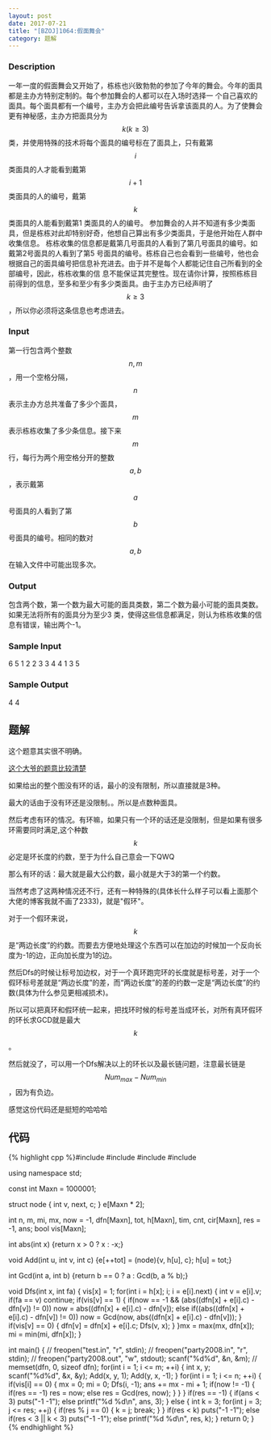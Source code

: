 ```yaml
---
layout: post
date: 2017-07-21
title: "[BZOJ]1064:假面舞会"
category: 题解
---
```

### Description
一年一度的假面舞会又开始了，栋栋也兴致勃勃的参加了今年的舞会。今年的面具都是主办方特别定制的。每个参加舞会的人都可以在入场时选择一 个自己喜欢的面具。每个面具都有一个编号，主办方会把此编号告诉拿该面具的人。为了使舞会更有神秘感，主办方把面具分为$$k(k≥3)$$类，并使用特殊的技术将每个面具的编号标在了面具上，只有戴第$$i$$类面具的人才能看到戴第$$i+1$$类面具的人的编号，戴第$$k$$类面具的人能看到戴第1 类面具的人的编号。 参加舞会的人并不知道有多少类面具，但是栋栋对此却特别好奇，他想自己算出有多少类面具，于是他开始在人群中收集信息。 栋栋收集的信息都是戴第几号面具的人看到了第几号面具的编号。如戴第2号面具的人看到了第5 号面具的编号。栋栋自己也会看到一些编号，他也会根据自己的面具编号把信息补充进去。由于并不是每个人都能记住自己所看到的全部编号，因此，栋栋收集的信 息不能保证其完整性。现在请你计算，按照栋栋目前得到的信息，至多和至少有多少类面具。由于主办方已经声明了$$k≥3$$，所以你必须将这条信息也考虑进去。
### Input
第一行包含两个整数$$n, m$$，用一个空格分隔，$$n$$ 表示主办方总共准备了多少个面具，$$m$$ 表示栋栋收集了多少条信息。接下来$$m$$ 行，每行为两个用空格分开的整数$$a, b$$，表示戴第$$a$$ 号面具的人看到了第$$b$$ 号面具的编号。相同的数对$$a, b$$ 在输入文件中可能出现多次。
### Output
包含两个数，第一个数为最大可能的面具类数，第二个数为最小可能的面具类数。如果无法将所有的面具分为至少3 类，使得这些信息都满足，则认为栋栋收集的信息有错误，输出两个-1。
### Sample Input
6 5
1 2
2 3
3 4
4 1
3 5
### Sample Output
4 4
## 题解
这个题意其实很不明确。

[这个大爷的题意比较清楚](http://blog.csdn.net/qpswwww/article/details/44044229)

如果给出的整个图没有环的话，最小的没有限制，所以直接就是3种。

最大的话由于没有环还是没限制。。所以是点数种面具。

然后考虑有环的情况。有环嘛，如果只有一个环的话还是没限制，但是如果有很多环需要同时满足,这个种数$$k$$必定是环长度的约数，至于为什么自己意会一下QWQ

那么有环的话：最大就是最大公约数，最小就是大于3的第一个约数。

当然考虑了这两种情况还不行，还有一种特殊的(具体长什么样子可以看上面那个大佬的博客我就不画了2333)，就是"假环"。

对于一个假环来说，$$k$$是“两边长度”的约数。而要去方便地处理这个东西可以在加边的时候加一个反向长度为-1的边，正向加长度为1的边。

然后Dfs的时候让标号加边权，对于一个真环跑完环的长度就是标号差，对于一个假环标号差就是“两边长度”的差，而“两边长度”的差的约数一定是“两边长度”的约数(具体为什么参见更相减损术)。

所以可以把真环和假环统一起来，把找环时候的标号差当成环长，对所有真环假环的环长求GCD就是最大$$k$$。

然后就没了，可以用一个Dfs解决以上的环长以及最长链问题，注意最长链是$$Num_{max} - Num_{min}$$，因为有负边。

感觉这份代码还是挺短的哈哈哈

## 代码
{% highlight cpp %}#include <cmath>
#include <cstdio>
#include <cstring>
#include <iostream>

using namespace std;

const int Maxn = 1000001;

struct node {
	int v, next, c;	
} e[Maxn * 2];

int n, m, mi, mx, now = -1, dfn[Maxn], tot, h[Maxn], tim, cnt, cir[Maxn], res = -1, ans;
bool vis[Maxn];

int abs(int x) {return x > 0 ? x : -x;}

void Add(int u, int v, int c) {e[++tot] = (node){v, h[u], c}; h[u] = tot;}

int Gcd(int a, int b) {return b == 0 ? a : Gcd(b, a % b);}

void Dfs(int x, int fa) {
	vis[x] = 1;
	for(int i = h[x]; i; i = e[i].next) {
		int v = e[i].v;
		if(fa == v) continue;
		if(vis[v] == 1) {
			if(now == -1 && (abs((dfn[x] + e[i].c) - dfn[v]) != 0)) now = abs((dfn[x] + e[i].c) - dfn[v]);
			else if((abs((dfn[x] + e[i].c) - dfn[v]) != 0)) now = Gcd(now, abs((dfn[x] + e[i].c) - dfn[v]));
		}
		if(vis[v] == 0) {
			dfn[v] = dfn[x] + e[i].c;
			Dfs(v, x);
		}
	}mx = max(mx, dfn[x]); mi = min(mi, dfn[x]);
}

int main() {
//	freopen("test.in", "r", stdin);
//	freopen("party2008.in", "r", stdin);
//	freopen("party2008.out", "w", stdout);
	scanf("%d%d", &n, &m);
//	memset(dfn, 0, sizeof dfn);
	for(int i = 1; i <= m; ++i) {
		int x, y; scanf("%d%d", &x, &y);
		Add(x, y, 1); Add(y, x, -1);
	}
	for(int i = 1; i <= n; ++i) {
		if(vis[i] == 0) {
			mx = 0; mi = 0;
			Dfs(i, -1);
			ans += mx - mi + 1;
			if(now != -1) {
				if(res == -1) res = now;
				else res = Gcd(res, now);
			}
		}
	}
	if(res == -1) {
		if(ans < 3) puts("-1 -1");
		else printf("%d %d\n", ans, 3);
	}
	else {
		int k = 3;
		for(int j = 3; j <= res; ++j) {
			if(res % j == 0) {
				k = j;
				break;
			}
		}
		if(res < k) puts("-1 -1");
		else if(res < 3 || k < 3) puts("-1 -1");
		else printf("%d %d\n", res, k);
	}
	return 0;
}
{% endhighlight %}
